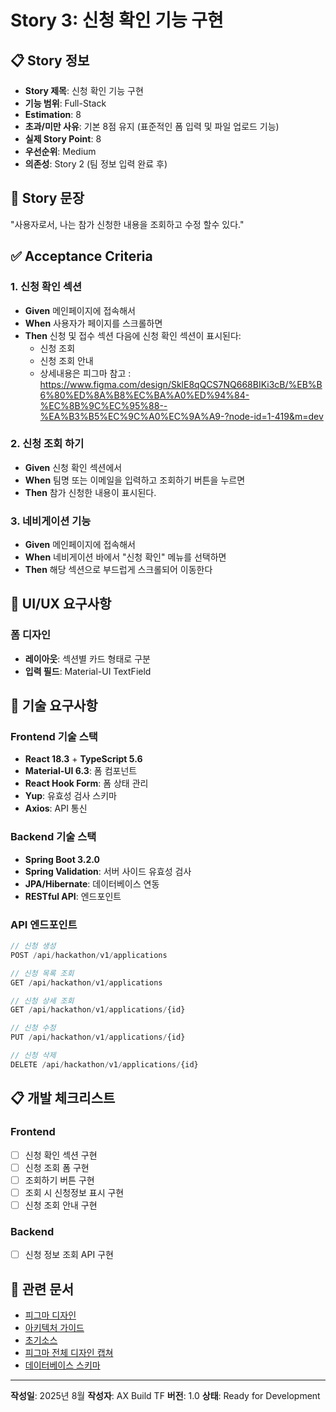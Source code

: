 # Story 3: 신청 확인 기능 구현

## 📋 Story 정보

- **Story 제목**: 신청 확인 기능 구현
- **기능 범위**: Full-Stack
- **Estimation**: 8
- **초과/미만 사유**: 기본 8점 유지 (표준적인 폼 입력 및 파일 업로드 기능)
- **실제 Story Point**: 8
- **우선순위**: Medium
- **의존성**: Story 2 (팀 정보 입력 완료 후)

## 🎯 Story 문장

"사용자로서, 나는 참가 신청한 내용을 조회하고 수정 할수 있다."

## ✅ Acceptance Criteria

### 1. 신청 확인 섹션
- **Given** 메인페이지에 접속해서
- **When** 사용자가 페이지를 스크롤하면 
- **Then** 신청 및 접수 섹션 다음에 신청 확인 섹션이 표시된다:
  - 신청 조회
  - 신청 조회 안내
  - 상세내용은 피그마 참고 : https://www.figma.com/design/SklE8qQCS7NQ668BIKi3cB/%EB%B6%80%ED%8A%B8%EC%BA%A0%ED%94%84-%EC%8B%9C%EC%95%88--%EA%B3%B5%EC%9C%A0%EC%9A%A9-?node-id=1-419&m=dev
  
### 2. 신청 조회 하기
- **Given** 신청 확인 섹션에서
- **When** 팀명 또는 이메일을 입력하고 조회하기 버튼을 누르면
- **Then** 참가 신청한 내용이 표시된다.

### 3. 네비게이션 기능
- **Given** 메인페이지에 접속해서
- **When** 네비게이션 바에서 "신청 확인" 메뉴를 선택하면
- **Then** 해당 섹션으로 부드럽게 스크롤되어 이동한다

## 🎨 UI/UX 요구사항

### 폼 디자인
- **레이아웃**: 섹션별 카드 형태로 구분
- **입력 필드**: Material-UI TextField


## 🔧 기술 요구사항

### Frontend 기술 스택
- **React 18.3** + **TypeScript 5.6**
- **Material-UI 6.3**: 폼 컴포넌트
- **React Hook Form**: 폼 상태 관리
- **Yup**: 유효성 검사 스키마
- **Axios**: API 통신

### Backend 기술 스택
- **Spring Boot 3.2.0**
- **Spring Validation**: 서버 사이드 유효성 검사
- **JPA/Hibernate**: 데이터베이스 연동
- **RESTful API**: 엔드포인트

### API 엔드포인트
```typescript
// 신청 생성
POST /api/hackathon/v1/applications

// 신청 목록 조회
GET /api/hackathon/v1/applications

// 신청 상세 조회
GET /api/hackathon/v1/applications/{id}

// 신청 수정
PUT /api/hackathon/v1/applications/{id}

// 신청 삭제
DELETE /api/hackathon/v1/applications/{id}
```

## 📋 개발 체크리스트

### Frontend
- [ ] 신청 확인 섹션 구현
- [ ] 신청 조회 폼 구현
- [ ] 조회하기 버튼 구현
- [ ] 조회 시 신청정보 표시 구현
- [ ] 신청 조회 안내 구현

### Backend
- [ ] 신청 정보 조회 API 구현


## 🔗 관련 문서
- [피그마 디자인](https://www.figma.com/design/SklE8qQCS7NQ668BIKi3cB/%EB%B6%80%ED%8A%B8%EC%BA%A0%ED%94%84-%EC%8B%9C%EC%95%88--%EA%B3%B5%EC%9C%A0%EC%9A%A9-?node-id=1-419&m=dev)
- [아키텍처 가이드](../.cursor/rules/mdcRules.md)
- [초기소스](../_backup/AI%20해커톤%20웹사이트/)
- [피그마 전체 디자인 캡쳐](../_backup/1920w_default.png)
- [데이터베이스 스키마](../.cursor/rules/DATABASE_SCHEMA.md)


---

**작성일**: 2025년 8월
**작성자**: AX Build TF
**버전**: 1.0
**상태**: Ready for Development
